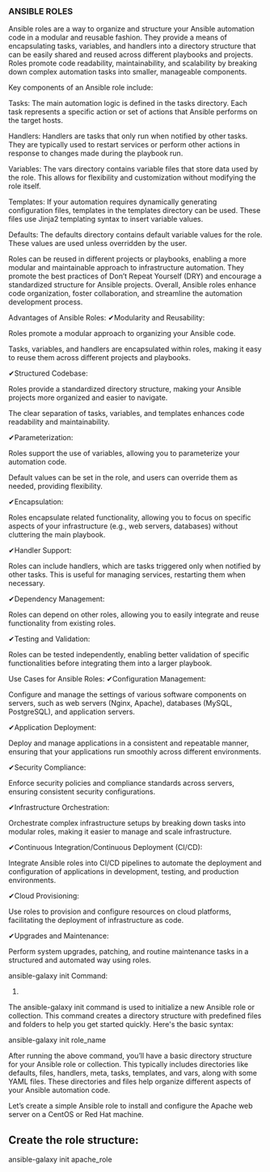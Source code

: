 ### ANSIBLE ROLES

Ansible roles are a way to organize and structure your Ansible automation code in a modular and reusable fashion. They provide a means of encapsulating tasks, variables, and handlers into a directory structure that can be easily shared and reused across different playbooks and projects. Roles promote code readability, maintainability, and scalability by breaking down complex automation tasks into smaller, manageable components.

Key components of an Ansible role include:

Tasks: The main automation logic is defined in the tasks directory. Each task represents a specific action or set of actions that Ansible performs on the target hosts.

Handlers: Handlers are tasks that only run when notified by other tasks. They are typically used to restart services or perform other actions in response to changes made during the playbook run.

Variables: The vars directory contains variable files that store data used by the role. This allows for flexibility and customization without modifying the role itself.

Templates: If your automation requires dynamically generating configuration files, templates in the templates directory can be used. These files use Jinja2 templating syntax to insert variable values.

Defaults: The defaults directory contains default variable values for the role. These values are used unless overridden by the user.

Roles can be reused in different projects or playbooks, enabling a more modular and maintainable approach to infrastructure automation. They promote the best practices of Don’t Repeat Yourself (DRY) and encourage a standardized structure for Ansible projects. Overall, Ansible roles enhance code organization, foster collaboration, and streamline the automation development process.

Advantages of Ansible Roles:
✔Modularity and Reusability:

Roles promote a modular approach to organizing your Ansible code.

Tasks, variables, and handlers are encapsulated within roles, making it easy to reuse them across different projects and playbooks.

✔Structured Codebase:

Roles provide a standardized directory structure, making your Ansible projects more organized and easier to navigate.

The clear separation of tasks, variables, and templates enhances code readability and maintainability.

✔Parameterization:

Roles support the use of variables, allowing you to parameterize your automation code.

Default values can be set in the role, and users can override them as needed, providing flexibility.

✔Encapsulation:

Roles encapsulate related functionality, allowing you to focus on specific aspects of your infrastructure (e.g., web servers, databases) without cluttering the main playbook.

✔Handler Support:

Roles can include handlers, which are tasks triggered only when notified by other tasks. This is useful for managing services, restarting them when necessary.

✔Dependency Management:

Roles can depend on other roles, allowing you to easily integrate and reuse functionality from existing roles.

✔Testing and Validation:

Roles can be tested independently, enabling better validation of specific functionalities before integrating them into a larger playbook.

Use Cases for Ansible Roles:
✔Configuration Management:

Configure and manage the settings of various software components on servers, such as web servers (Nginx, Apache), databases (MySQL, PostgreSQL), and application servers.

✔Application Deployment:

Deploy and manage applications in a consistent and repeatable manner, ensuring that your applications run smoothly across different environments.

✔Security Compliance:

Enforce security policies and compliance standards across servers, ensuring consistent security configurations.

✔Infrastructure Orchestration:

Orchestrate complex infrastructure setups by breaking down tasks into modular roles, making it easier to manage and scale infrastructure.

✔Continuous Integration/Continuous Deployment (CI/CD):

Integrate Ansible roles into CI/CD pipelines to automate the deployment and configuration of applications in development, testing, and production environments.

✔Cloud Provisioning:

Use roles to provision and configure resources on cloud platforms, facilitating the deployment of infrastructure as code.

✔Upgrades and Maintenance:

Perform system upgrades, patching, and routine maintenance tasks in a structured and automated way using roles.


ansible-galaxy init Command:

1.

The ansible-galaxy init command is used to initialize a new Ansible role or collection. This command creates a directory structure with predefined files and folders to help you get started quickly. Here's the basic syntax:


ansible-galaxy init role_name


After running the above command, you’ll have a basic directory structure for your Ansible role or collection. This typically includes directories like defaults, files, handlers, meta, tasks, templates, and vars, along with some YAML files. These directories and files help organize different aspects of your Ansible automation code.


Let’s create a simple Ansible role to install and configure the Apache web server on a CentOS or Red Hat machine.


## Create the role structure:
ansible-galaxy init apache_role


